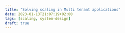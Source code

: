 ```yaml
---
title: "Solving scaling in Multi tenant applications"
date: 2023-01-13T21:07:19+02:00
tags: [scaling, system-design]
draft: true
---
```


